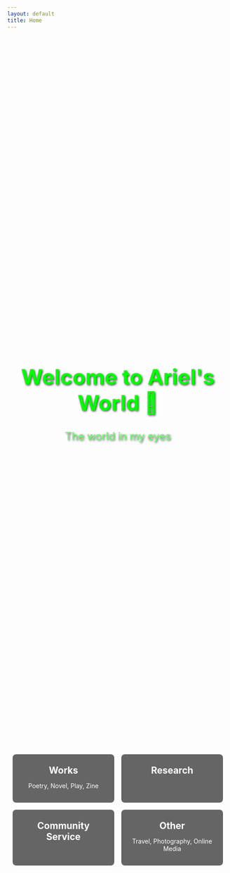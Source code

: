 ```yaml
---
layout: default
title: Home
---
```


<style>
.hero {
  /* background-image: url('/assets/images/my_bg.jpg'); 取消背景图 */
  background-size: cover;
  background-position: center;
  height: 40vh;
  display: flex;
  flex-direction: column;
  justify-content: center;
  align-items: center;
  text-align: center;
  color: #00ff00; /* 标题文字绿色 */
  text-shadow: 2px 2px 4px rgba(0,0,0,0.7);
}
.hero h1 {
  font-size: 3rem;
  margin-bottom: 0.5rem;
}
.hero p {
  font-size: 1.5rem;
  color: #66ff66; /* 副标题浅绿色 */
  margin-bottom: 0;
}

.modules {
  display: flex;
  flex-wrap: wrap;
  justify-content: center;
  margin: 2rem 0;
  gap: 1rem;
}
.module-card {
  background: rgba(0,0,0,0.6);
  color: white;
  width: 200px;
  padding: 1rem;
  text-align: center;
  border-radius: 8px;
  text-decoration: none;
  transition: transform 0.2s, background 0.2s;
}
.module-card:hover {
  transform: scale(1.05);
  background: rgba(0,0,0,0.8);
}
.module-card h2 {
  margin: 0.5rem 0;
}

/* 响应式，手机屏幕下 */
@media (max-width: 768px) {
  .hero h1 {
    font-size: 2rem;
  }
  .hero p {
    font-size: 1.2rem;
  }
  .module-card {
    width: 150px;
  }
}
</style>

<div class="hero">
  <h1>Welcome to Ariel's World 🌌</h1>
  <p>The world in my eyes</p>
</div>

<div class="modules">
  <a class="module-card" href="/works/">
    <h2>Works</h2>
    <p>Poetry, Novel, Play, Zine</p>
  </a>
  <a class="module-card" href="/research/">
    <h2>Research</h2>
    <p> </p>
  </a>
  <a class="module-card" href="/community/">
    <h2>Community Service</h2>
    <p> </p>
  </a>
  <a class="module-card" href="/other/">
    <h2>Other</h2>
    <p>Travel, Photography, Online Media</p>
  </a>
</div>

